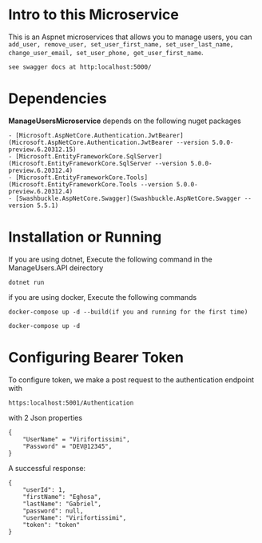 # Intro to this Microservice

This is an Aspnet microservices that allows you to manage users, you can `add_user, remove_user, set_user_first_name, set_user_last_name, change_user_email, set_user_phone, get_user_first_name`. 

    see swagger docs at http:localhost:5000/

# Dependencies

**ManageUsersMicroservice** depends on the following nuget packages

    - [Microsoft.AspNetCore.Authentication.JwtBearer](Microsoft.AspNetCore.Authentication.JwtBearer --version 5.0.0-preview.6.20312.15)
    - [Microsoft.EntityFrameworkCore.SqlServer](Microsoft.EntityFrameworkCore.SqlServer --version 5.0.0-preview.6.20312.4)
    - [Microsoft.EntityFrameworkCore.Tools](Microsoft.EntityFrameworkCore.Tools --version 5.0.0-preview.6.20312.4)
    - [Swashbuckle.AspNetCore.Swagger](Swashbuckle.AspNetCore.Swagger --version 5.5.1)

# Installation or Running

If you are using dotnet, Execute the following command in the ManageUsers.API deirectory
    
    dotnet run

if you are using docker, Execute the following commands

    docker-compose up -d --build(if you and running for the first time)

    docker-compose up -d


# Configuring Bearer Token
To configure token, we make a post request to the authentication endpoint with

    https:localhost:5001/Authentication

with 2 Json properties
    
    {
        "UserName" = "Virifortissimi",
        "Password" = "DEV@12345",
    }

A successful response:

    {
        "userId": 1,
        "firstName": "Eghosa",
        "lastName": "Gabriel",
        "password": null,
        "userName": "Virifortissimi",
        "token": "token"
    }

